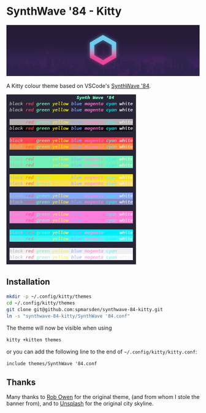 
# SynthWave '84 - Kitty

![Synthwave '84 logo over a cityscape](media/banner.png)

A Kitty colour theme based on VSCode's
[SynthWave '84](https://github.com/robb0wen/synthwave-vscode).

![theme](media/theme.png)

## Installation

```bash
mkdir -p ~/.config/kitty/themes
cd ~/.config/kitty/themes
git clone git@github.com:spmarsden/synthwave-84-kitty.git
ln -s "synthwave-84-kitty/SynthWave '84.conf"
```

The theme will now be visible when using

```bash
kitty +kitten themes
```

or you can add the following line to the end of `~/.config/kitty/kitty.conf`:

```text
include themes/SynthWave '84.conf
```

## Thanks

Many thanks to [Rob Owen](https://github.com/robb0wen) for the original theme,
(and from whom I stole the banner from), and to
[Unsplash](https://unsplash.com/photos/DxHR8K5Egjk) for the original city
skyline.
